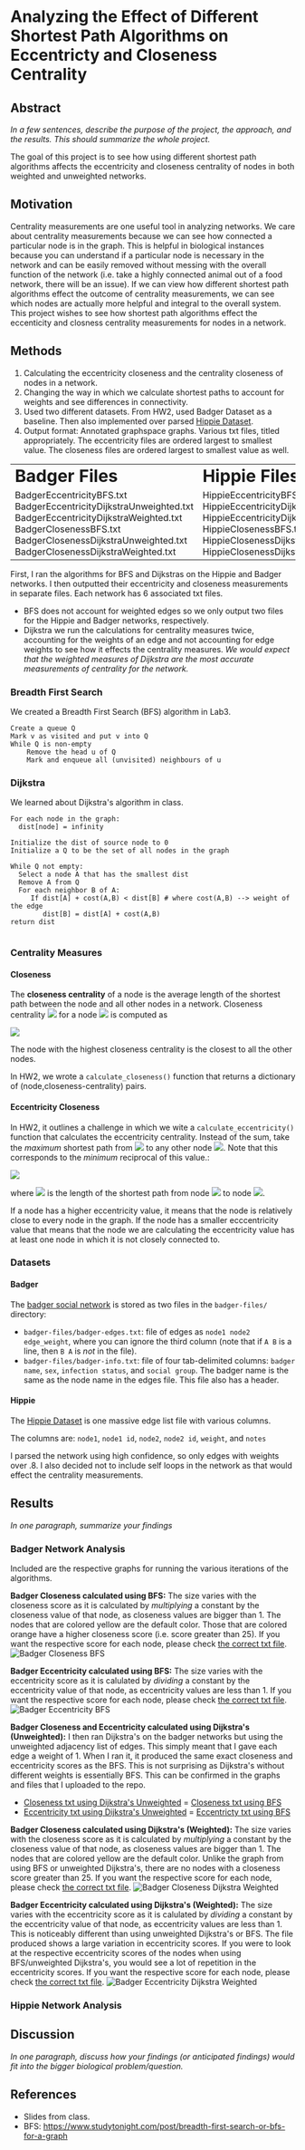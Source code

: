 # Analyzing the Effect of Different Shortest Path Algorithms on Eccentricty and Closeness Centrality
## Abstract
_In a few sentences, describe the purpose of the project, the approach, and the results. This should summarize the whole project._

The goal of this project is to see how using different shortest path algorithms affects the eccentricity and closeness centrality of nodes in both weighted and unweighted networks. 

## Motivation 

Centrality measurements are one useful tool in analyzing networks. We care about centrality measurements because we can see how connected a particular node is in the graph. This is helpful in biological instances because you can understand if a particular node is necessary in the network and can be easily removed without messing with the overall function of the network (i.e. take a highly connected animal out of a food network, there will be an issue). If we can view how different shortest path algorithms effect the outcome of centrality measurements, we can see which nodes are actually more helpful and integral to the overall system. This project wishes to see how shortest path algorithms effect the eccenticity and closness centrality measurements for nodes in a network. 

## Methods 

1. Calculating the eccentricity closeness and the centrality closeness of nodes in a network. 
2. Changing the way in which we calculate shortest paths to account for weights and see differences in connectivity. 
3. Used two different datasets. From HW2, used Badger Dataset as a baseline. Then also implemented over parsed [Hippie Dataset](http://cbdm-01.zdv.uni-mainz.de/~mschaefer/hippie/download.php/ "Database source website for download"). 
4. Output format: Annotated graphspace graphs. Various txt files, titled appropriately. The eccentricity files are ordered largest to smallest value. The closeness files are ordered largest to smallest value as well. 

<table border="0">
 <tr>
    <td><b style="font-size:30px">Badger Files</b></td>
    <td><b style="font-size:30px">Hippie Files</b></td>
 </tr>
 <tr>
    <td> BadgerEccentricityBFS.txt<br /> BadgerEccentricityDijkstraUnweighted.txt<br /> BadgerEccentricityDijkstraWeighted.txt<br />BadgerClosenessBFS.txt<br />BadgerClosenessDijkstraUnweighted.txt<br /> BadgerClosenessDijkstraWeighted.txt <br />
     </td>
    <td>HippieEccentricityBFS.txt<br /> 
    HippieEccentricityDijkstraUnweighted.txt<br /> 
    HippieEccentricityDijkstraWeighted.txt<br /> 
    HippieClosenessBFS.txt<br /> 
    HippieClosenessDijkstraUnweighted.txt<br /> 
    HippieClosenessDijkstraWeighted.txt</td>
 </tr>
</table>

First, I ran the algorithms for BFS and Dijkstras on the Hippie and Badger networks. I then outputted their eccentricity and closeness measurements in separate files. Each network has 6 associated txt files. 
* BFS does not account for weighted edges so we only output two files for the Hippie and Badger networks, respectively. 
* Dijkstra we run the calculations for centrality measures twice, accounting for the weights of an edge and not accounting for edge weights to see how it effects the centrality measures. _We would expect that the weighted measures of Dijkstra are the most accurate measurements of centrality for the network._  

### Breadth First Search

We created a Breadth First Search (BFS) algorithm in Lab3. 
```
Create a queue Q 
Mark v as visited and put v into Q 
While Q is non-empty 
    Remove the head u of Q 
    Mark and enqueue all (unvisited) neighbours of u
```

### Dijkstra

We learned about Dijkstra's algorithm in class. 
```
For each node in the graph: 
  dist[node] = infinity
  
Initialize the dist of source node to 0 
Initialize a Q to be the set of all nodes in the graph 

While Q not empty:
  Select a node A that has the smallest dist
  Remove A from Q
  For each neighbor B of A: 
     If dist[A] + cost(A,B) < dist[B] # where cost(A,B) --> weight of the edge
        dist[B] = dist[A] + cost(A,B)
return dist
    
```

### Centrality Measures

#### Closeness 

The **closeness centrality** of a node is the average length of the shortest path between the node and all other nodes in a network. Closeness centrality <img src="https://render.githubusercontent.com/render/math?math=C(v)"> for a node <img src="https://render.githubusercontent.com/render/math?math=v \in V"> is computed as

<img src="https://render.githubusercontent.com/render/math?math=\Large C(v) = \sum_{u \in V} \frac{1}{\delta_{uv}}">

The node with the highest closeness centrality is the closest to all the other nodes. 

In HW2, we wrote a `calculate_closeness()` function that returns a dictionary of (node,closeness-centrality) pairs.  

#### Eccentricity Closeness

In HW2, it outlines a challenge in which we wite a `calculate_eccentricity()` function that calculates the eccentricity centrality. Instead of the sum, take the _maximum_ shortest path from <img src="https://render.githubusercontent.com/render/math?math=v"> to any other node <img src="https://render.githubusercontent.com/render/math?math=u \in V">. Note that this corresponds to the _minimum_ reciprocal of this value.:

<img src="https://render.githubusercontent.com/render/math?math=\Large C_{ecc}(v) = \min_{u \in V} \frac{1}{\delta_{uv}}">

where <img src="https://render.githubusercontent.com/render/math?math=\delta_{uv}"> is the length of the shortest path from node <img src="https://render.githubusercontent.com/render/math?math=u"> to node <img src="https://render.githubusercontent.com/render/math?math=v">.

If a node has a higher eccentricity value, it means that the node is relatively close to every node in the graph. If the node has a smaller ecccentricity value that means that the node we are calculating the eccentricity value has at least one node in which it is not closely connected to. 

### Datasets 

#### Badger

The [badger social network](https://www.sciencedirect.com/science/article/pii/S0960982213011238?via%3Dihub) is stored as two files in the `badger-files/` directory:

- `badger-files/badger-edges.txt`: file of edges as `node1 node2 edge_weight`, where you can ignore the third column (note that if `A B` is a line, then `B A` is _not_ in the file).
- `badger-files/badger-info.txt`: file of four tab-delimited columns: `badger name`, `sex`, `infection status`, and `social group`.  The badger name is the same as the node name in the edges file.  This file also has a header.

#### Hippie 

The [Hippie Dataset](http://cbdm-01.zdv.uni-mainz.de/~mschaefer/hippie/download.php/ "Database source website for download") is one massive edge list file with various columns. 

The columns are: `node1`, `node1 id`, `node2`, `node2 id`, `weight`, and `notes` 

I parsed the network using high confidence, so only edges with weights over .8. I also decided not to include self loops in the network as that would effect the centrality measurements. 

## Results

_In one paragraph, summarize your findings_

### Badger Network Analysis
Included are the respective graphs for running the various iterations of the algorithms. 

**Badger Closeness calculated using BFS:** The size varies with the closeness score as it is calculated by _multiplying_ a constant by the closeness value of that node, as closeness values are bigger than 1. The nodes that are colored yellow are the default color. Those that are colored orange have a higher closeness score (i.e. score greater than 25). If you want the respective score for each node, please check [the correct txt file](https://github.com/ajrichter7/finalProject/blob/main/BadgerClosenessBFS.txt). 
![Badger Closeness BFS](https://github.com/ajrichter7/finalProject/blob/main/images/badgerclosenessbfs.png) 

**Badger Eccentricity calculated using BFS:** The size varies with the eccentricity score as it is calulated by _dividing_ a constant by the eccentricity value of that node, as eccentricity values are less than 1. If you want the respective score for each node, please check [the correct txt file](https://github.com/ajrichter7/finalProject/blob/main/BadgerEccentricityBFS.txt). 
![Badger Eccentricity BFS](https://github.com/ajrichter7/finalProject/blob/main/images/badgereccentricitybfs.png) 

**Badger Closeness and Eccentricity calculated using Dijkstra's (Unweighted):** I then ran Dijkstra's on the badger networks but using the unweighted adjacency list of edges. This simply meant that I gave each edge a weight of 1. When I ran it, it produced the same exact closeness and eccentricity scores as the BFS. This is not surprising as Dijkstra's without different weights is essentially BFS. This can be confirmed in the graphs and files that I uploaded to the repo. 
* [Closeness txt using Dijkstra's Unweighted](https://github.com/ajrichter7/finalProject/blob/main/BadgerClosenessDijkstraUnweighted.txt) =  [Closeness txt using BFS](https://github.com/ajrichter7/finalProject/blob/main/BadgerClosenessBFS.txt)
* [Eccentricity txt using Dijkstra's Unweighted](https://github.com/ajrichter7/finalProject/blob/main/BadgerEccentricityDijkstraUnweighted.txt) = [Eccentricty txt using BFS](https://github.com/ajrichter7/finalProject/blob/main/BadgerEccentricityBFS.txt)

**Badger Closeness calculated using Dijkstra's (Weighted):** The size varies with the closeness score as it is calculated by _multiplying_ a constant by the closeness value of that node, as closeness values are bigger than 1. The nodes that are colored yellow are the default color. Unlike the graph from using BFS or unweighted Dijkstra's, there are no nodes with a closeness score greater than 25. If you want the respective score for each node, please check [the correct txt file](https://github.com/ajrichter7/finalProject/blob/main/BadgerClosenessDijkstraWeighted.txt). 
![Badger Closeness Dijkstra Weighted](https://github.com/ajrichter7/finalProject/blob/main/images/badgerclosedijW.png)

**Badger Eccentricity calculated using Dijkstra's (Weighted):** The size varies with the eccentricity score as it is calulated by _dividing_ a constant by the eccentricity value of that node, as eccentricity values are less than 1. This is noticeably different than using unweighted Dijkstra's or BFS. The file produced shows a large variation in eccentricity scores. If you were to look at the respective eccentricity scores of the nodes when using BFS/unweighted Dijkstra's, you would see a lot of repetition in the eccentricity scores. If you want the respective score for each node, please check [the correct txt file](https://github.com/ajrichter7/finalProject/blob/main/BadgerEccentricityDijkstraWeighted.txt). 
![Badger Eccentricity Dijkstra Weighted](https://github.com/ajrichter7/finalProject/blob/main/images/badgereccentricitydijW.png)

### Hippie Network Analysis

## Discussion

_In one paragraph, discuss how your findings (or anticipated findings) would fit into the bigger biological problem/question._

## References 

* Slides from class. 
* BFS: https://www.studytonight.com/post/breadth-first-search-or-bfs-for-a-graph

